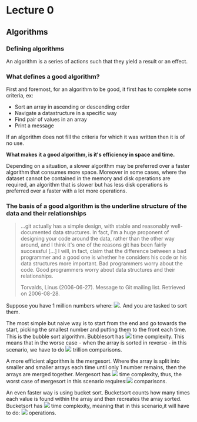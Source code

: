 # Lecture 0
  
  
## Algorithms
  
  
### Defining algorithms
  
  
An algorithm is a series of actions such that they yield a result or an effect.
  
### What defines a good algorithm?
  
  
First and foremost, for an algorithm to be good, it first has to complete some criteria, ex:
  
* Sort an array in ascending or descending order
* Navigate a datastructure in a specific way
* Find pair of values in an array
* Print a message
  
If an algorithm does not fill the criteria for which it was written then it is of no use.
  
**What makes it a good algorithm, is it's efficiency in space and time.**
  
Depending on a situation, a slower algorithm may be preferred over a faster algorithm that consumes more space. Moreover in some cases, where the dataset cannot be contained in the memory and disk operations are required, an algorithm that is slower but has less disk operations is preferred over a faster with a lot more operations.
  
### The basis of a good algorithm is the underline structure of the data and their relationships
  
  
>…git actually has a simple design, with stable and reasonably well-documented data structures. In fact, I'm a huge proponent of designing your code around the data, rather than the other way around, and I think it's one of the reasons git has been fairly successful […] I will, in fact, claim that the difference between a bad programmer and a good one is whether he considers his code or his data structures more important. Bad programmers worry about the code. Good programmers worry about data structures and their relationships.
>
>Torvalds, Linus (2006-06-27). Message to Git mailing list. Retrieved on 2006-08-28.
  
Suppose you have 1 million numbers where: <img src="https://latex.codecogs.com/gif.latex?x&#x5C;epsilon[0,100]"/>. And you are tasked to sort them.
  
The most simple but naive way is to start from the end and go towards the start, picking the smallest number and putting them to the front each time. This is the bubble sort algorithm. Bubblesort has <img src="https://latex.codecogs.com/gif.latex?{O(n^2)}"/> time complexity. This means that in the worse case - when the array is sorted in reverse - in this scenario, we have to do <img src="https://latex.codecogs.com/gif.latex?1,000,000%20^%202%20=%201,000,000,000,000%20=%2010^{12}%20=%201"/> trillion comparisons.
  
A more efficient algorithm is the mergesort. Where the array is split into smaller and smaller arrays each time until only 1 number remains, then the arrays are merged together. Mergesort has <img src="https://latex.codecogs.com/gif.latex?{O(n%20&#x5C;times%20log_2n)}"/> time complexity, thus, the worst case of mergesort in this scenario requires:<img src="https://latex.codecogs.com/gif.latex?{1,000,000%20&#x5C;times%20log_21,000,000%20=%2010^6*19.931569%20=%2010^7*2}"/> comparisons.
  
An even faster way is using bucket sort. Bucketsort counts how many times each value is found within the array and then recreates the array sorted. Bucketsort has <img src="https://latex.codecogs.com/gif.latex?{O(n)}"/> time complexity, meaning that in this scenario,it will have to do: <img src="https://latex.codecogs.com/gif.latex?{1,000,000%20=%2010^6}"/> operations.
  